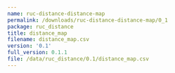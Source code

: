 ```yaml
---
name: ruc-distance-distance-map
permalink: /downloads/ruc-distance-distance-map/0_1
package: ruc_distance
title: distance_map
filename: distance_map.csv
version: '0.1'
full_version: 0.1.1
file: /data/ruc_distance/0.1/distance_map.csv
---
```

